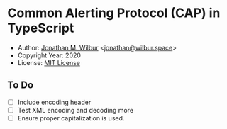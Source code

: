 # Common Alerting Protocol (CAP) in TypeScript

* Author: [Jonathan M. Wilbur](https://github.com/JonathanWilbur) <[jonathan@wilbur.space](mailto:jonathan@wilbur.space)>
* Copyright Year: 2020
* License: [MIT License](https://mit-license.org/)

## To Do

- [ ] Include encoding header
- [ ] Test XML encoding and decoding more
- [ ] Ensure proper capitalization is used.
